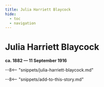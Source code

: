 ```yaml
---
title: Julia Harriett Blaycock
hide:
  - toc
  - navigation 
---
```


# Julia Harriett Blaycock

**ca. 1882 — 11 September 1916**

--8<-- "snippets/julia-harriett-blaycock.md"

--8<-- "snippets/add-to-this-story.md"